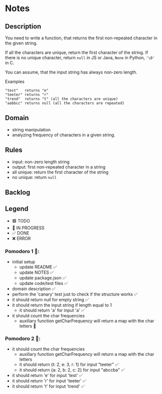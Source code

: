 # Notes

## Description

You need to write a function, that returns the first non-repeated character in the given string.

If all the characters are unique, return the first character of the string.
If there is no unique character, return `null` in JS or Java, `None` in Python, `'\0'` in C.

You can assume, that the input string has always non-zero length.

Examples

```
"test"   returns "e"
"teeter" returns "r"
"trend"  returns "t" (all the characters are unique)
"aabbcc" returns null (all the characters are repeated)
```

## Domain

- string manipulation 
- analyzing frequency of characters in a given string.

## Rules

- input: non-zero length string
- output: first non-repeated character in a string
- all unique: return the first character of the string
- no unique: return `null`

## Backlog

## Legend

- 🟩 TODO
- 🚧 IN PROGRESS
- ✅ DONE
- ❌ ERROR


### Pomodoro 1 🍅:

- initial setup
  - update README ✅
  - update NOTES ✅
  - update package.json ✅
  - update code/test files ✅
- domain description ✅
- perform the 'canary' test just to check if the structure works ✅
- it should return null for empty string ✅
- it should return the input string if length equal to 1
  - it should return 'a' for input 'a' ✅
- it should count the char frequencies
  - auxiliary function getCharFrequency will return a map with the char letters 🚧

### Pomodoro 2 🍅:

- it should count the char frequencies
  - auxiliary function getCharFrequency will return a map with the char letters 
  - it should return {t: 2, e: 3, r: 1} for input "teeter" ✅
  - it should return {a: 2, b: 2, c: 2} for input "abccba" ✅
- it should return 'e' for input 'test' ✅
- it should return 'r' for input 'teeter' ✅
- it should return 't' for input 'trend' ✅
